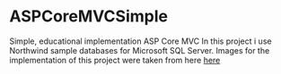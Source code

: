 # ASPCoreMVCSimple
Simple, educational implementation ASP Core MVC
In this project i use Northwind sample databases for Microsoft SQL Server.
Images for the implementation of this project were taken from here [here](https://www.pexels.com/) 
